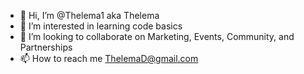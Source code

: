 - 👋 Hi, I’m @Thelema1 aka Thelema
- 👀 I’m interested in learning code basics
- 💞️ I’m looking to collaborate on Marketing, Events, Community, and Partnerships
- 📫 How to reach me ThelemaD@gmail.com

<!---
Thelema1/Thelema1 is a ✨ special ✨ haha
--->
